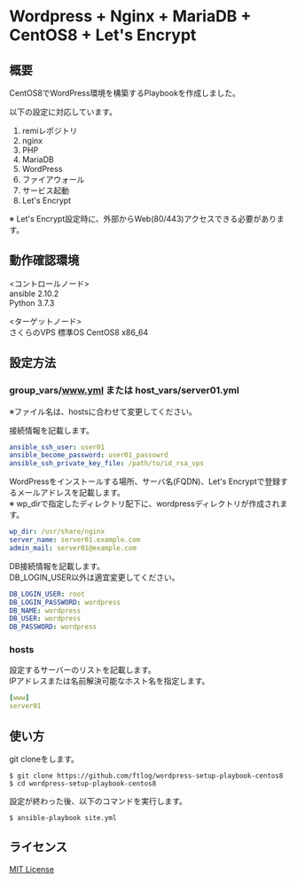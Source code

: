 # Wordpress + Nginx + MariaDB + CentOS8 + Let's Encrypt

## 概要

CentOS8でWordPress環境を構築するPlaybookを作成しました。

以下の設定に対応しています。

1. remiレポジトリ
1. nginx
1. PHP
1. MariaDB
1. WordPress
1. ファイアウォール
1. サービス起動
1. Let's Encrypt

※ Let's Encrypt設定時に、外部からWeb(80/443)アクセスできる必要があります。

## 動作確認環境

<コントロールノード>  
ansible 2.10.2  
Python 3.7.3

<ターゲットノード>  
さくらのVPS 標準OS CentOS8 x86_64

## 設定方法

### group_vars/www.yml または host_vars/server01.yml
※ファイル名は、hostsに合わせて変更してください。

接続情報を記載します。 
```yaml
ansible_ssh_user: user01
ansible_become_password: user01_passowrd
ansible_ssh_private_key_file: /path/to/id_rsa_vps

```

WordPressをインストールする場所、サーバ名(FQDN)、Let's Encryptで登録するメールアドレスを記載します。  
※ wp_dirで指定したディレクトリ配下に、wordpressディレクトリが作成されます。
```yaml
wp_dir: /usr/share/nginx
server_name: server01.example.com
admin_mail: server01@example.com
```
DB接続情報を記載します。  
DB_LOGIN_USER以外は適宜変更してください。  

```yaml
DB_LOGIN_USER: root
DB_LOGIN_PASSWORD: wordpress
DB_NAME: wordpress
DB_USER: wordpress
DB_PASSWORD: wordpress
```

### hosts

設定するサーバーのリストを記載します。  
IPアドレスまたは名前解決可能なホスト名を指定します。
```yaml
[www]
server01
```

## 使い方

git cloneをします。

```
$ git clone https://github.com/ftlog/wordpress-setup-playbook-centos8
$ cd wordpress-setup-playbook-centos8
```

設定が終わった後、以下のコマンドを実行します。

```
$ ansible-playbook site.yml
```
## ライセンス

[MIT License](https://opensource.org/licenses/mit-license.php)